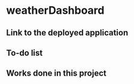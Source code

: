 # weatherDashboard

## Link to the deployed application

## To-do list

## Works done in this project
